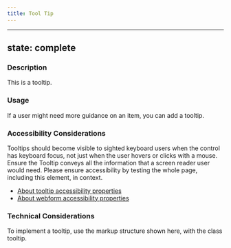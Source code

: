 ```yaml
---
title: Tool Tip
---
```


---
state: complete
---

### Description
This is a tooltip.

### Usage
If a user might need more guidance on an item, you can add a tooltip.

### Accessibility Considerations
Tooltips should become visible to sighted keyboard users when the control has keyboard focus, not just when the user hovers or clicks with a mouse. Ensure the Tooltip conveys all the information that a screen reader user would need. Please ensure accessibility by testing the whole page, including this element, in context.

* <a href="http://webaim.org/techniques/aria/">About tooltip accessibility properties</a>
* <a href="http://webaim.org/techniques/forms/advanced">About webform accessibility properties</a>

<!-- ### SEO Considerations
This section is left intentionally blank and is for future consideration. -->

### Technical Considerations
To implement a tooltip, use the markup structure shown here, with the class tooltip.
